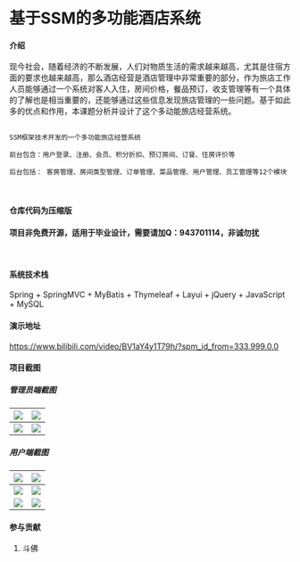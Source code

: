 # 基于SSM的多功能酒店系统

#### 介绍

​	现今社会，随着经济的不断发展，人们对物质生活的需求越来越高，尤其是住宿方面的要求也越来越高，那么酒店经营是酒店管理中非常重要的部分，作为旅店工作人员能够通过一个系统对客人入住，房间价格，餐品预订，收支管理等有一个具体的了解也是相当重要的，还能够通过这些信息发现旅店管理的一些问题。基于如此多的优点和作用，本课题分析并设计了这个多动能旅店经营系统。

```

SSM框架技术开发的一个多功能旅店经营系统

前台包含：用户登录、注册、会员、积分折扣、预订房间、订餐、住房评价等

后台包括： 客房管理、房间类型管理、订单管理、菜品管理、用户管理、员工管理等12个模块

```



<br/>

#### 仓库代码为压缩版

#### 项目非免费开源，适用于毕业设计，需要请加Q：943701114，非诚勿扰

<br/>



#### 系统技术栈

Spring + SpringMVC + MyBatis + Thymeleaf + Layui +  jQuery + JavaScript +  MySQL 



#### 演示地址

https://www.bilibili.com/video/BV1aY4y1T79h/?spm_id_from=333.999.0.0




#### 项目截图

##### 管理员端截图

| ![](https://s1.ax1x.com/2023/01/12/pSuAmfH.png) | ![](https://s1.ax1x.com/2023/01/12/pSuAete.png) |
| ----------------------------------------------- | ----------------------------------------------- |
| ![](https://s1.ax1x.com/2023/01/12/pSuAupd.png) | ![](https://s1.ax1x.com/2023/01/12/pSuAK1A.png) |



##### 用户端截图

| ![](https://s1.ax1x.com/2023/01/12/pSuA1nP.png) | ![](https://s1.ax1x.com/2023/01/12/pSuA878.png) |
| ----------------------------------------------- | ----------------------------------------------- |
| ![](https://s1.ax1x.com/2023/01/12/pSuAM6I.png) | ![](https://s1.ax1x.com/2023/01/12/pSuAJAS.png) |
| ![](https://s1.ax1x.com/2023/01/12/pSuAQXt.png) | ![](https://s1.ax1x.com/2023/01/12/pSuA30f.png) |



#### 参与贡献

1.  斗佛

